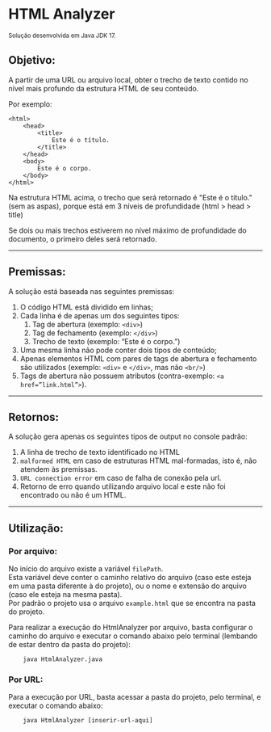 # HTML Analyzer

<sub>Solução desenvolvida em Java JDK 17. </sub>

## Objetivo:

A partir de uma URL ou arquivo local, obter o trecho de texto contido no nível mais profundo da estrutura HTML de seu conteúdo.

Por exemplo:
```
<html>
    <head>
        <title>
            Este é o título.
        </title>
    </head>
    <body>
        Este é o corpo.
    </body>
</html>
```
Na estrutura HTML acima, o trecho que será retornado é "Este é o título." (sem as aspas), porque está em 3 níveis de
profundidade (html > head > title)

Se dois ou mais trechos estiverem no nível máximo de profundidade do documento, o primeiro deles será retornado.

---

## Premissas:

A solução está baseada nas seguintes premissas:
1. O código HTML está dividido em linhas;
2. Cada linha é de apenas um dos seguintes tipos:
   1. Tag de abertura (exemplo: `<div>`)
   2. Tag de fechamento (exemplo: `</div>`)
   3. Trecho de texto (exemplo: “Este é o corpo.”)
3. Uma mesma linha não pode conter dois tipos de conteúdo;
4. Apenas elementos HTML com pares de tags de abertura e
   fechamento são utilizados (exemplo: `<div>` e `</div>`, mas não `<br/>`)
5. Tags de abertura não possuem atributos (contra-exemplo: `<a href=”link.html”>`).

---

## Retornos:

A solução gera apenas os seguintes tipos de output no console padrão:
1. A linha de trecho de texto identificado no HTML
2. `malformed HTML` em caso de estruturas HTML mal-formadas, isto é, não atendem às premissas.
3. `URL connection error` em caso de falha de conexão pela url.
4. Retorno de erro quando utilizando arquivo local e este não foi encontrado ou não é um HTML.

---

## Utilização:

### Por arquivo:
No início do arquivo existe a variável `filePath`. <br>
Esta variável deve conter o caminho relativo do arquivo (caso este esteja em uma pasta diferente à do projeto), ou o nome e extensão do arquivo (caso ele esteja na mesma pasta).<br>
Por padrão o projeto usa o arquivo `example.html` que se encontra na pasta do projeto.

Para realizar a execução do HtmlAnalyzer por arquivo, basta configurar o caminho do arquivo e executar o comando abaixo pelo terminal (lembando de estar dentro da pasta do projeto):
```
    java HtmlAnalyzer.java
```

### Por URL:
Para a execução por URL, basta acessar a pasta do projeto, pelo terminal, e executar o comando abaixo: <br>
```
    java HtmlAnalyzer [inserir-url-aqui]
```

